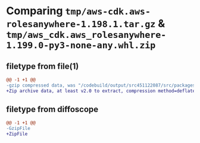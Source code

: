 # Comparing `tmp/aws-cdk.aws-rolesanywhere-1.198.1.tar.gz` & `tmp/aws_cdk.aws_rolesanywhere-1.199.0-py3-none-any.whl.zip`

## filetype from file(1)

```diff
@@ -1 +1 @@
-gzip compressed data, was "/codebuild/output/src451122087/src/packages/@aws-cdk/aws-rolesanywhere/dist/python/aws-cdk.aws-rolesanywhere-1.198.1.tar", last modified: Tue Mar 28 21:36:35 2023, max compression
+Zip archive data, at least v2.0 to extract, compression method=deflate
```

## filetype from diffoscope

```diff
@@ -1 +1 @@
-GzipFile
+ZipFile
```

